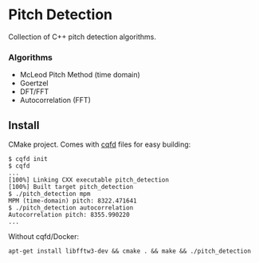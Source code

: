 # Pitch Detection

Collection of C++ pitch detection algorithms.

### Algorithms

* McLeod Pitch Method (time domain)
* Goertzel
* DFT/FFT
* Autocorrelation (FFT)


## Install

CMake project. Comes with [cqfd](https://github.com/savoirfairelinux/cqfd) files for easy building:

    $ cqfd init
    $ cqfd
    ...
    [100%] Linking CXX executable pitch_detection
    [100%] Built target pitch_detection 
    $ ./pitch_detection mpm
    MPM (time-domain) pitch: 8322.471641
    $ ./pitch_detection autocorrelation
    Autocorrelation pitch: 8355.990220
    ...

Without cqfd/Docker:

    apt-get install libfftw3-dev && cmake . && make && ./pitch_detection
